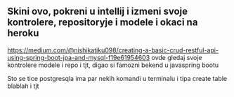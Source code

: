 Skini ovo, pokreni u intellij i izmeni svoje kontrolere, repositoryje i modele i okaci na heroku
------------------------------------------------------------------------------------------------
https://medium.com/@nishikatiku098/creating-a-basic-crud-restful-api-using-spring-boot-jpa-and-mysql-f19e61954603 ovde gledaj svoje kontrolere modele i repo i tjt, digao si famozni bekend u javaspring bootu

Sto se tice postgresqla ima par nekih komandi u terminalu i tipa create table blablah i tjt
